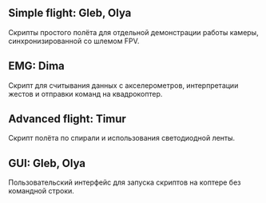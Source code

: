 ## Simple flight: Gleb, Olya

Скрипты простого полёта для отдельной демонстрации работы камеры, синхронизированной со шлемом FPV.

## EMG: Dima

Скрипт для считывания данных с акселерометров, интерпретации жестов и отправки команд на квадрокоптер.

## Advanced flight: Timur

Скрипт полёта по спирали и использования светодиодной ленты.

## GUI: Gleb, Olya

Пользовательский интерфейс для запуска скриптов на коптере без командной строки.
